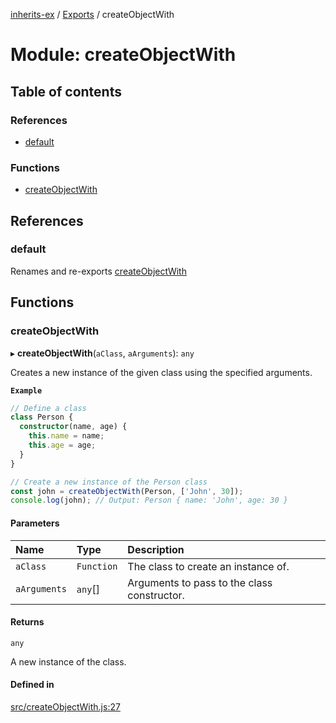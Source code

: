 [inherits-ex](../README.md) / [Exports](../modules.md) / createObjectWith

# Module: createObjectWith

## Table of contents

### References

- [default](createObjectWith.md#default)

### Functions

- [createObjectWith](createObjectWith.md#createobjectwith)

## References

### default

Renames and re-exports [createObjectWith](createObjectWith.md#createobjectwith)

## Functions

### createObjectWith

▸ **createObjectWith**(`aClass`, `aArguments`): `any`

Creates a new instance of the given class using the specified arguments.

**`Example`**

```ts
// Define a class
class Person {
  constructor(name, age) {
    this.name = name;
    this.age = age;
  }
}

// Create a new instance of the Person class
const john = createObjectWith(Person, ['John', 30]);
console.log(john); // Output: Person { name: 'John', age: 30 }
```

#### Parameters

| Name | Type | Description |
| :------ | :------ | :------ |
| `aClass` | `Function` | The class to create an instance of. |
| `aArguments` | `any`[] | Arguments to pass to the class constructor. |

#### Returns

`any`

A new instance of the class.

#### Defined in

[src/createObjectWith.js:27](https://github.com/snowyu/inherits-ex.js/blob/716ae31/src/createObjectWith.js#L27)
